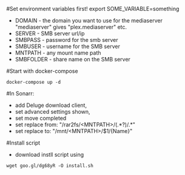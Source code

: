 #Set environment variables first!
export SOME_VARIABLE=something

- DOMAIN - the domain you want to use for the mediaserver "mediaserver" gives "plex.mediaserver" etc.
- SERVER - SMB server url/ip
- SMBPASS - password for the smb server
- SMBUSER - username for the SMB server
- MNTPATH - any mount name path
- SMBFOLDER - share name on the SMB server 

#Start with docker-compose
```
docker-compose up -d
```

#In Sonarr: 
- add Deluge download client, 
- set advanced settings shown, 
- set move completed 
- set replace from: "\/rar2fs\/\<MNTPATH>\/(.\*?)\/.*" 
- set replace to: "/mnt/\<MNTPATH>/$1/{Name}"

#Install script
- download instll script using
```
wget goo.gl/dg68yR -O install.sh
```
